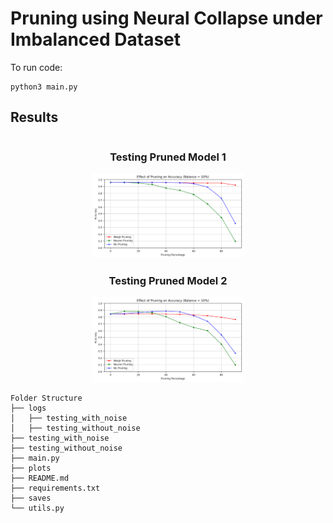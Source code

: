 # Pruning using Neural Collapse under Imbalanced Dataset

To run code:
```
python3 main.py
```


## Results
<p align="center">
  <div style="display:inline-block; text-align:center;">
    <h3>Testing Pruned Model 1</h3>
    <img src="https://github.com/noopur-zambare/nc_pruning/blob/main/testing_without_noise/10%25.png" alt="Testing Pruned Model 1" title="Testing Pruned Model" width="48%">
  </div>
  <div style="display:inline-block; text-align:center;">
    <h3>Testing Pruned Model 2</h3>
    <img src="https://github.com/noopur-zambare/nc_pruning/blob/main/testing_with_noise/10%25.png" alt="Testing Pruned Model 2" title="Testing Pruned Model with Noisy Data" width="48%">
  </div>
</p>


```
Folder Structure
├── logs
│   ├── testing_with_noise
│   ├── testing_without_noise
├── testing_with_noise
├── testing_without_noise
├── main.py
├── plots
├── README.md
├── requirements.txt
├── saves
└── utils.py
```